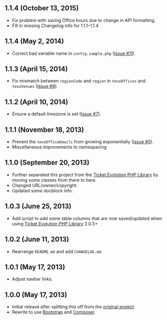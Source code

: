 ## 1.1.4 (October 13, 2015)
- Fix problem with saving Office hours due to change in API formatting.
- Fill in missing Changelog info for 1.1.1–1.1.4

## 1.1.4 (May 2, 2014)
- Correct bad variable name in `config.sample.php` ([Issue #11](https://github.com/jwcobb/ticketevolution-php-dataloaders/issues/11)).

## 1.1.3 (April 15, 2014)
- Fix mismatch between `regionCode` and `region` in `tevoOffices` and `tevoVenues` ([Issue #9](https://github.com/jwcobb/ticketevolution-php-dataloaders/issues/9)).

## 1.1.2 (April 10, 2014)
- Ensure a default timezone is set ([Issue #7](https://github.com/jwcobb/ticketevolution-php-dataloaders/issues/7)).

## 1.1.1 (November 18, 2013)
- Prevent the `tevoOfficeEmails` from growing exponentially ([Issue #5](https://github.com/jwcobb/ticketevolution-php-dataloaders/issues/5)).
- Miscellaneous improvements to namespacing

## 1.1.0 (September 20, 2013)
- Further separated this project from the [Ticket Evolution PHP Library](https://github.com/ticketevolution/ticketevolution-php) by moving some classes from there to here.
- Changed URL/owner/copyright.
- Updated some docblock info.

## 1.0.3 (June 25, 2013)
- Add script to add some table columns that are now saved/updated when using [Ticket Evolution PHP Library](https://github.com/ticketevolution/ticketevolution-php) 2.0.5+

## 1.0.2 (June 11, 2013)
- Rearrange `README.md` and add `CHANGELOG.md`.

## 1.0.1 (May 17, 2013)
- Adjust navbar links.

## 1.0.0 (May 17, 2013)
- Initial release after splitting this off from the [original project](https://github.com/ticketevolution/ticketevolution-php).
- Rewrite to use [Bootstrap](http://twitter.github.io/bootstrap/) and [Composer](http://getcomposer.org/).

